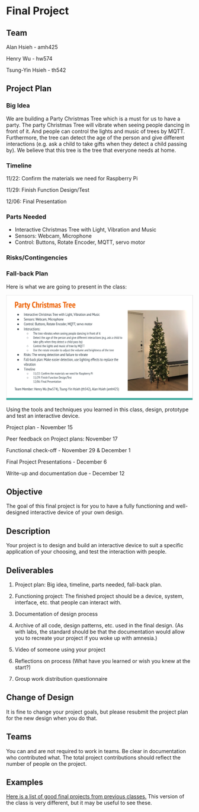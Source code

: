 # Final Project


## Team

Alan Hsieh - amh425

Henry Wu - hw574

Tsung-Yin Hsieh - th542


## Project Plan

### Big Idea

We are building a Party Christmas Tree which is a must for us to have a party. The party Christmas Tree will vibrate when seeing people dancing in front of it. And people can control the lights and music of trees by MQTT. Furthermore, the tree can detect the age of the person and give different interactions (e.g. ask a child to take gifts when they detect a child passing by). We believe that this tree is the tree that everyone needs at home.

### Timeline

11/22: Confirm the materials we need for Raspberry Pi

11/29: Finish Function Design/Test

12/06: Final Presentation

### Parts Needed

- Interactive Christmas Tree with Light, Vibration and Music
- Sensors: Webcam, Microphone
- Control: Buttons, Rotate Encoder, MQTT, servo motor


### Risks/Contingencies



### Fall-back Plan


Here is what we are going to present in the class:

![This is an image](https://github.com/alan7622/Interactive-Lab-Hub/blob/e6002613ed80f8b001f779dea67901e69efa9a08/Final/pic1.png)



Using the tools and techniques you learned in this class, design, prototype and test an interactive device.

Project plan - November 15

Peer feedback on Project plans: November 17

Functional check-off - November 29 & December 1

Final Project Presentations - December 6

Write-up and documentation due - December 12

## Objective

The goal of this final project is for you to have a fully functioning and well-designed interactive device of your own design.
 
## Description
Your project is to design and build an interactive device to suit a specific application of your choosing, and test the interaction with people. 

## Deliverables

1. Project plan: Big idea, timeline, parts needed, fall-back plan.

2. Functioning project: The finished project should be a device, system, interface, etc. that people can interact with.

3. Documentation of design process
4. Archive of all code, design patterns, etc. used in the final design. (As with labs, the standard should be that the documentation would allow you to recreate your project if you woke up with amnesia.)
5. Video of someone using your project
6. Reflections on process (What have you learned or wish you knew at the start?)

7. Group work distribution questionnaire

## Change of Design

It is fine to change your project goals, but please resubmit the project plan for the new design when you do that.


## Teams

You can and are not required to work in teams. Be clear in documentation who contributed what. The total project contributions should reflect the number of people on the project.

## Examples

[Here is a list of good final projects from previous classes.](https://github.com/FAR-Lab/Developing-and-Designing-Interactive-Devices/wiki/Previous-Final-Projects)
This version of the class is very different, but it may be useful to see these.
